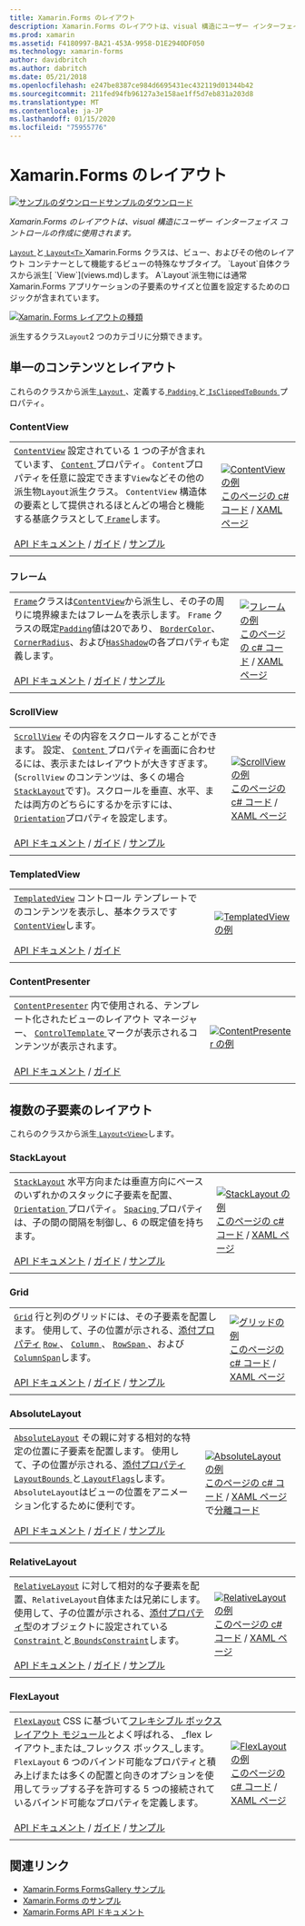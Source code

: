```yaml
---
title: Xamarin.Forms のレイアウト
description: Xamarin.Forms のレイアウトは、visual 構造にユーザー インターフェイス コントロールの作成に使用されます。 この記事では、Xamarin.Forms のレイアウトを示します。
ms.prod: xamarin
ms.assetid: F4180997-BA21-453A-9958-D1E2940DF050
ms.technology: xamarin-forms
author: davidbritch
ms.author: dabritch
ms.date: 05/21/2018
ms.openlocfilehash: e247be8387ce984d6695431ec432119d01344b42
ms.sourcegitcommit: 211fed94fb96127a3e158ae1ff5d7eb831a203d8
ms.translationtype: MT
ms.contentlocale: ja-JP
ms.lasthandoff: 01/15/2020
ms.locfileid: "75955776"
---
```

# <a name="xamarinforms-layouts"></a>Xamarin.Forms のレイアウト

[![サンプルのダウンロード](~/media/shared/download.png)サンプルのダウンロード](https://docs.microsoft.com/samples/xamarin/xamarin-forms-samples/formsgallery)

_Xamarin.Forms のレイアウトは、visual 構造にユーザー インターフェイス コントロールの作成に使用されます。_

[ `Layout` ](xref:Xamarin.Forms.Layout)と[ `Layout<T>` ](xref:Xamarin.Forms.Layout`1) Xamarin.Forms クラスは、ビュー、およびその他のレイアウト コンテナーとして機能するビューの特殊なサブタイプ。 `Layout`自体クラスから派生[ `View`](views.md)します。 A`Layout`派生物には通常 Xamarin.Forms アプリケーションの子要素のサイズと位置を設定するためのロジックが含まれています。

[![Xamarin. Forms レイアウトの種類](layouts-images/layouts-sml.png "Xamarin. Forms レイアウトの種類")](layouts-images/layouts.png#lightbox "Xamarin. Forms レイアウトの種類")

派生するクラス`Layout`2 つのカテゴリに分類できます。

## <a name="layouts-with-single-content"></a>単一のコンテンツとレイアウト

これらのクラスから派生[ `Layout` ](xref:Xamarin.Forms.Layout)、定義する[ `Padding` ](xref:Xamarin.Forms.Layout.Padding)と[ `IsClippedToBounds` ](xref:Xamarin.Forms.Layout.IsClippedToBounds)プロパティ。

<a name="contentView" />

### <a name="contentview"></a>ContentView

|     |     |
| --- | --- |
| [`ContentView`](xref:Xamarin.Forms.ContentView) 設定されている 1 つの子が含まれています、 [ `Content` ](xref:Xamarin.Forms.ContentView.Content)プロパティ。 `Content`プロパティを任意に設定できます`View`などその他の派生物`Layout`派生クラス。 `ContentView` 構造体の要素として提供されるほとんどの場合と機能する基底クラスとして[ `Frame`](#frame)します。<br /><br />[API ドキュメント](xref:Xamarin.Forms.ContentView) / [ガイド](~/xamarin-forms/user-interface/layouts/contentview.md) / [サンプル](https://docs.microsoft.com/samples/xamarin/xamarin-forms-samples/userinterface-cardview/) | [![ContentView の例](layouts-images/ContentView.png "ContentView の例")](layouts-images/ContentView-Large.png#lightbox "ContentView の例")<br />[このページの c# コード](https://github.com/xamarin/xamarin-forms-samples/blob/master/FormsGallery/FormsGallery/FormsGallery/CodeExamples/ContentViewDemoPage.cs) / [XAML ページ](https://github.com/xamarin/xamarin-forms-samples/blob/master/FormsGallery/FormsGallery/FormsGallery/XamlExamples/ContentViewDemoPage.xaml) |
|     |     |

<a named="frame" />

### <a name="frame"></a>フレーム

|     |     |
| --- | --- |
| [`Frame`](xref:Xamarin.Forms.Frame)クラスは[`ContentView`](#contentView)から派生し、その子の周りに境界線またはフレームを表示します。 `Frame` クラスの既定[`Padding`](xref:Xamarin.Forms.Layout.Padding)値は20であり、 [`BorderColor`](xref:Xamarin.Forms.Frame.BorderColor)、 [`CornerRadius`](xref:Xamarin.Forms.Frame.CornerRadius)、および[`HasShadow`](xref:Xamarin.Forms.Frame.HasShadow)の各プロパティも定義します。<br /><br />[API ドキュメント](xref:Xamarin.Forms.Frame) / [ガイド](~/xamarin-forms/user-interface/layouts/frame.md) / [サンプル](https://docs.microsoft.com/samples/xamarin/xamarin-forms-samples/userinterface-frame/) | [![フレームの例](layouts-images/Frame.png "フレームの例")](layouts-images/Frame-Large.png#lightbox "フレームの例")<br />[このページの c# コード](https://github.com/xamarin/xamarin-forms-samples/blob/master/FormsGallery/FormsGallery/FormsGallery/CodeExamples/FrameDemoPage.cs) / [XAML ページ](https://github.com/xamarin/xamarin-forms-samples/blob/master/FormsGallery/FormsGallery/FormsGallery/XamlExamples/FrameDemoPage.xaml) |
|     |     |

<a name="scrollView" />

### <a name="scrollview"></a>ScrollView

|     |     |
| --- | --- |
| [`ScrollView`](xref:Xamarin.Forms.ScrollView) その内容をスクロールすることができます。 設定、 [ `Content` ](xref:Xamarin.Forms.ScrollView.Content)プロパティを画面に合わせるには、表示またはレイアウトが大きすぎます。 (`ScrollView` のコンテンツは、多くの場合[`StackLayout`](#stackLayout)です)。スクロールを垂直、水平、または両方のどちらにするかを示すには、 [`Orientation`](xref:Xamarin.Forms.ScrollView.Orientation)プロパティを設定します。<br /><br />[API ドキュメント](xref:Xamarin.Forms.ScrollView) / [ガイド](~/xamarin-forms/user-interface/layouts/scroll-view.md) / [サンプル](https://docs.microsoft.com/samples/xamarin/xamarin-forms-samples/userinterface-layout) | [![ScrollView の例](layouts-images/ScrollView.png "ScrollView の例")](layouts-images/ScrollView-Large.png#lightbox "ScrollView の例")<br />[このページの c# コード](https://github.com/xamarin/xamarin-forms-samples/blob/master/FormsGallery/FormsGallery/FormsGallery/CodeExamples/ScrollViewDemoPage.cs) / [XAML ページ](https://github.com/xamarin/xamarin-forms-samples/blob/master/FormsGallery/FormsGallery/FormsGallery/XamlExamples/ScrollViewDemoPage.xaml) |
|     |     |

### <a name="templatedview"></a>TemplatedView

|     |     |
| --- | --- |
| [`TemplatedView`](xref:Xamarin.Forms.TemplatedView) コントロール テンプレートでのコンテンツを表示し、基本クラスです[ `ContentView`](#contentView)します。<br /><br />[API ドキュメント](xref:Xamarin.Forms.TemplatedView) / [ガイド](~/xamarin-forms/app-fundamentals/templates/control-template.md) | [![TemplatedView の例](layouts-images/TemplatedView.png "TemplatedView の例")](layouts-images/TemplatedView.png#lightbox "TemplatedView の例") |
|     |     |

### <a name="contentpresenter"></a>ContentPresenter

|     |     |
| --- | --- |
| [`ContentPresenter`](xref:Xamarin.Forms.ContentPresenter) 内で使用される、テンプレート化されたビューのレイアウト マネージャー、 [ `ControlTemplate` ](xref:Xamarin.Forms.ControlTemplate)マークが表示されるコンテンツが表示されます。<br /><br />[API ドキュメント](xref:Xamarin.Forms.ContentPresenter) / [ガイド](~/xamarin-forms/app-fundamentals/templates/control-template.md) | [![ContentPresenter の例](layouts-images/ContentPresenter.png "ContentPresenter の例")](layouts-images/ContentPresenter.png#lightbox "ContentPresenter の例") |
|     |     |

## <a name="layouts-with-multiple-children"></a>複数の子要素のレイアウト

これらのクラスから派生[ `Layout<View>`](xref:Xamarin.Forms.Layout`1)します。

<a name="stackLayout" />

### <a name="stacklayout"></a>StackLayout

|     |     |
| --- | --- |
| [`StackLayout`](xref:Xamarin.Forms.StackLayout) 水平方向または垂直方向にベースのいずれかのスタックに子要素を配置、 [ `Orientation` ](xref:Xamarin.Forms.StackLayout.Orientation)プロパティ。 [ `Spacing` ](xref:Xamarin.Forms.StackLayout.Spacing)プロパティは、子の間の間隔を制御し、6 の既定値を持ちます。<br /><br />[API ドキュメント](xref:Xamarin.Forms.StackLayout) / [ガイド](~/xamarin-forms/user-interface/layouts/stack-layout.md) / [サンプル](https://docs.microsoft.com/samples/xamarin/xamarin-forms-samples/userinterface-layout)| [![StackLayout の例](layouts-images/StackLayout.png "StackLayout の例")](layouts-images/StackLayout-Large.png#lightbox "StackLayout の例")<br />[このページの c# コード](https://github.com/xamarin/xamarin-forms-samples/blob/master/FormsGallery/FormsGallery/FormsGallery/CodeExamples/StackLayoutDemoPage.cs) / [XAML ページ](https://github.com/xamarin/xamarin-forms-samples/blob/master/FormsGallery/FormsGallery/FormsGallery/XamlExamples/StackLayoutDemoPage.xaml) |
|     |     |

<a name="grid" />

### <a name="grid"></a>Grid

|     |     |
| --- | --- |
| [`Grid`](xref:Xamarin.Forms.Grid) 行と列のグリッドには、その子要素を配置します。 使用して、子の位置が示される、[添付プロパティ](~/xamarin-forms/xaml/attached-properties.md) [ `Row` ](xref:Xamarin.Forms.Grid.RowProperty)、 [ `Column` ](xref:Xamarin.Forms.Grid.ColumnProperty)、 [ `RowSpan` ](xref:Xamarin.Forms.Grid.RowSpanProperty)、および[ `ColumnSpan`](xref:Xamarin.Forms.Grid.ColumnSpanProperty)します。<br /><br />[API ドキュメント](xref:Xamarin.Forms.Grid) / [ガイド](~/xamarin-forms/user-interface/layouts/grid.md) / [サンプル](https://docs.microsoft.com/samples/xamarin/xamarin-forms-samples/userinterface-layout) | [![グリッドの例](layouts-images/Grid.png "グリッドの例")](layouts-images/Grid-Large.png#lightbox "グリッドの例")<br />[このページの c# コード](https://github.com/xamarin/xamarin-forms-samples/blob/master/FormsGallery/FormsGallery/FormsGallery/CodeExamples/GridDemoPage.cs) / [XAML ページ](https://github.com/xamarin/xamarin-forms-samples/blob/master/FormsGallery/FormsGallery/FormsGallery/XamlExamples/GridDemoPage.xaml) |
|     |     |

### <a name="absolutelayout"></a>AbsoluteLayout

|     |     |
| --- | --- |
| [`AbsoluteLayout`](xref:Xamarin.Forms.AbsoluteLayout) その親に対する相対的な特定の位置に子要素を配置します。 使用して、子の位置が示される、[添付プロパティ](~/xamarin-forms/xaml/attached-properties.md) [ `LayoutBounds` ](xref:Xamarin.Forms.AbsoluteLayout.LayoutBoundsProperty)と[ `LayoutFlags`](xref:Xamarin.Forms.AbsoluteLayout.LayoutFlagsProperty)します。 `AbsoluteLayout`はビューの位置をアニメーション化するために便利です。<br /><br />[API ドキュメント](xref:Xamarin.Forms.AbsoluteLayout) / [ガイド](~/xamarin-forms/user-interface/layouts/absolute-layout.md) / [サンプル](https://docs.microsoft.com/samples/xamarin/xamarin-forms-samples/userinterface-layout) | [![AbsoluteLayout の例](layouts-images/AbsoluteLayout.png "AbsoluteLayout の例")](layouts-images/AbsoluteLayout-Large.png#lightbox "AbsoluteLayout の例")<br />[このページの c# コード](https://github.com/xamarin/xamarin-forms-samples/blob/master/FormsGallery/FormsGallery/FormsGallery/CodeExamples/AbsoluteLayoutdDemoPage.cs) / [XAML ページ](https://github.com/xamarin/xamarin-forms-samples/blob/master/FormsGallery/FormsGallery/FormsGallery/XamlExamples/AbsoluteLayoutDemoPage.xaml)で[分離コード](https://github.com/xamarin/xamarin-forms-samples/blob/master/FormsGallery/FormsGallery/FormsGallery/XamlExamples/AbsoluteLayoutDemoPage.xaml.cs) |
|     |     |

### <a name="relativelayout"></a>RelativeLayout

|     |     |
| --- | --- |
| [`RelativeLayout`](xref:Xamarin.Forms.RelativeLayout) に対して相対的な子要素を配置、`RelativeLayout`自体または兄弟にします。 使用して、子の位置が示される、[添付プロパティ](~/xamarin-forms/xaml/attached-properties.md)型のオブジェクトに設定されている[ `Constraint` ](xref:Xamarin.Forms.Constraint)と[ `BoundsConstraint`](xref:Xamarin.Forms.Constraint)します。<br /><br />[API ドキュメント](xref:Xamarin.Forms.RelativeLayout) / [ガイド](~/xamarin-forms/user-interface/layouts/relative-layout.md) / [サンプル](https://docs.microsoft.com/samples/xamarin/xamarin-forms-samples/userinterface-layout) | [![RelativeLayout の例](layouts-images/RelativeLayout.png "RelativeLayout の例")](layouts-images/RelativeLayout-Large.png#lightbox "RelativeLayout の例")<br />[このページの c# コード](https://github.com/xamarin/xamarin-forms-samples/blob/master/FormsGallery/FormsGallery/FormsGallery/CodeExamples/RelativeLayoutDemoPage.cs) / [XAML ページ](https://github.com/xamarin/xamarin-forms-samples/blob/master/FormsGallery/FormsGallery/FormsGallery/XamlExamples/RelativeLayoutDemoPage.xaml) |
|     |     |

### <a name="flexlayout"></a>FlexLayout

|     |     |
| --- | --- |
| [`FlexLayout`](xref:Xamarin.Forms.FlexLayout) CSS に基づいて[フレキシブル ボックス レイアウト モジュール](https://www.w3.org/TR/css-flexbox-1/)とよく呼ばれる、 _flex レイアウト_または_フレックス ボックス_します。 `FlexLayout` 6 つのバインド可能なプロパティと積み上げまたは多くの配置と向きのオプションを使用してラップする子を許可する 5 つの接続されているバインド可能なプロパティを定義します。<br /><br />[API ドキュメント](xref:Xamarin.Forms.FlexLayout) / [ガイド](~/xamarin-forms/user-interface/layouts/flex-layout.md) / [サンプル](https://docs.microsoft.com/samples/xamarin/xamarin-forms-samples/userinterface-flexlayoutdemos) | [![FlexLayout の例](layouts-images/FlexLayout.png "FlexLayout の例")](layouts-images/FlexLayout-Large.png#lightbox "FlexLayout の例")<br />[このページの c# コード](https://github.com/xamarin/xamarin-forms-samples/blob/master/FormsGallery/FormsGallery/FormsGallery/CodeExamples/FlexLayoutDemoPage.cs) / [XAML ページ](https://github.com/xamarin/xamarin-forms-samples/blob/master/FormsGallery/FormsGallery/FormsGallery/XamlExamples/FlexLayoutDemoPage.xaml) |
|     |     |

## <a name="related-links"></a>関連リンク

- [Xamarin.Forms FormsGallery サンプル](https://docs.microsoft.com/samples/xamarin/xamarin-forms-samples/formsgallery)
- [Xamarin.Forms のサンプル](https://docs.microsoft.com/samples/browse/?products=xamarin&term=Xamarin.Forms)
- [Xamarin.Forms API ドキュメント](https://docs.microsoft.com/dotnet/api/xamarin.forms?view=xamarin-forms)
